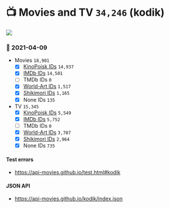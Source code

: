 # :tv: Movies and TV `34,246` (kodik)

<a href="https://API-Movies.github.io"><img src="https://API-Movies.github.io/banner.png?cache"></a>

### :date: 2021-04-09
- Movies `18,901`
  - [x] <a href="https://API-Movies.github.io/kodik/movie_kinopoisk_ids.json">KinoPoisk IDs</a> `14,937`
  - [x] <a href="https://API-Movies.github.io/kodik/movie_imdb_ids.json">IMDb IDs</a> `14,501`
  - [ ] TMDb IDs `0`
  - [x] <a href="https://API-Movies.github.io/kodik/movie_world_art_ids.json">World-Art IDs</a> `1,517`
  - [x] <a href="https://API-Movies.github.io/kodik/movie_shikimori_ids.json">Shikimori IDs</a> `1,165`
  - [x] None IDs `135`
- TV `15,345`
  - [x] <a href="https://API-Movies.github.io/kodik/tv_kinopoisk_ids.json">KinoPoisk IDs</a> `5,549`
  - [x] <a href="https://API-Movies.github.io/kodik/tv_imdb_ids.json">IMDb IDs</a> `5,752`
  - [ ] TMDb IDs `0`
  - [x] <a href="https://API-Movies.github.io/kodik/tv_world_art_ids.json">World-Art IDs</a> `3,707`
  - [x] <a href="https://API-Movies.github.io/kodik/tv_shikimori_ids.json">Shikimori IDs</a> `2,964`
  - [x] None IDs `735`
#### Test errors
- <a href='https://api-movies.github.io/test.html#kodik'>https://api-movies.github.io/test.html#kodik</a>
#### JSON API
- <a href='https://api-movies.github.io/kodik/index.json'>https://api-movies.github.io/kodik/index.json</a>
